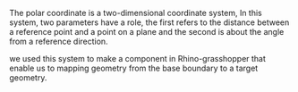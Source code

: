 The polar coordinate is a two-dimensional coordinate system, In this system, two parameters have a role, the first refers to the distance between a reference point and a point on a plane and the second is about the angle from a reference direction.

we used this system to make a component in Rhino-grasshopper that enable us to mapping geometry from the base boundary to a target geometry.
